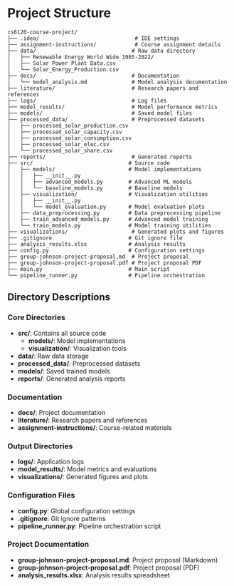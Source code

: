 # Project Structure

```
cs6120-course-project/
├── .idea/                              # IDE settings
├── assignment-instructions/            # Course assignment details
├── data/                              # Raw data directory
│   ├── Renewable Energy World Wide 1965-2022/
│   ├── Solar Power Plant Data.csv
│   └── Solar_Energy_Production.csv
├── docs/                              # Documentation
│   └── model_analysis.md              # Model analysis documentation
├── literature/                        # Research papers and references
├── logs/                              # Log files
├── model_results/                     # Model performance metrics
├── models/                            # Saved model files
├── processed_data/                    # Preprocessed datasets
│   ├── processed_solar_production.csv
│   ├── processed_solar_capacity.csv
│   ├── processed_solar_consumption.csv
│   ├── processed_solar_elec.csv
│   └── processed_solar_share.csv
├── reports/                           # Generated reports
├── src/                              # Source code
│   ├── models/                       # Model implementations
│   │   ├── __init__.py
│   │   ├── advanced_models.py        # Advanced ML models
│   │   └── baseline_models.py        # Baseline models
│   ├── visualization/                # Visualization utilities
│   │   ├── __init__.py
│   │   └── model_evaluation.py       # Model evaluation plots
│   ├── data_preprocessing.py         # Data preprocessing pipeline
│   ├── train_advanced_models.py      # Advanced model training
│   └── train_models.py               # Model training utilities
├── visualizations/                    # Generated plots and figures
├── .gitignore                        # Git ignore file
├── analysis_results.xlsx             # Analysis results
├── config.py                         # Configuration settings
├── group-johnson-project-proposal.md  # Project proposal
├── group-johnson-project-proposal.pdf # Project proposal PDF
├── main.py                           # Main script
└── pipeline_runner.py                # Pipeline orchestration

```

## Directory Descriptions

### Core Directories
- **src/**: Contains all source code
    - **models/**: Model implementations
    - **visualization/**: Visualization tools
- **data/**: Raw data storage
- **processed_data/**: Preprocessed datasets
- **models/**: Saved trained models
- **reports/**: Generated analysis reports

### Documentation
- **docs/**: Project documentation
- **literature/**: Research papers and references
- **assignment-instructions/**: Course-related materials

### Output Directories
- **logs/**: Application logs
- **model_results/**: Model metrics and evaluations
- **visualizations/**: Generated figures and plots

### Configuration Files
- **config.py**: Global configuration settings
- **.gitignore**: Git ignore patterns
- **pipeline_runner.py**: Pipeline orchestration script

### Project Documentation
- **group-johnson-project-proposal.md**: Project proposal (Markdown)
- **group-johnson-project-proposal.pdf**: Project proposal (PDF)
- **analysis_results.xlsx**: Analysis results spreadsheet